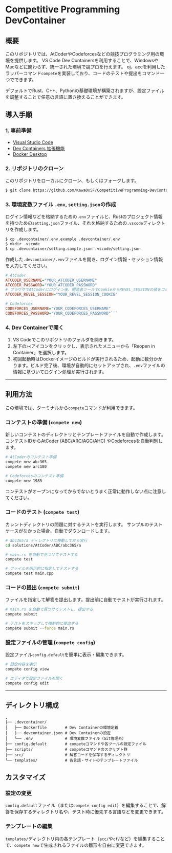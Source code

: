 
# Competitive Programming DevContainer

## 概要

このリポジトリでは、AtCoderやCodeforcesなどの競技プログラミング用の環境を提供します。
VS Code Dev Containersを利用することで、WindowsやMacなどに関わらず、統一された環境で競プロを行えます。
oj、accを利用したラッパーコマンド`compete`を実装しており、コードのテストや提出をコマンド一つでできます。

デフォルトでRust、C++、Pythonの基礎環境が構築されますが、設定ファイルを調整することで任意の言語に置き換えることができます。

## 導入手順

### 1\. 事前準備

  * [Visual Studio Code](https://code.visualstudio.com/)
  * [Dev Containers 拡張機能](https://marketplace.visualstudio.com/items?itemName=ms-vscode-remote.remote-containers)
  * [Docker Desktop](https://www.docker.com/products/docker-desktop/)

### 2\. リポジトリのクローン

このリポジトリをローカルにクローン、もしくはフォークします。

```bash
$ git clone https://github.com/Kawa0x5F/CompetitiveProgramming-DevContainer.git
```

### 3\. 環境変数ファイル `.env`, `setting.json`の作成

ログイン情報などを格納するための`.env`ファイルと、Rustのプロジェクト情報を持つための`setting.json`ファイル、それを格納するための`.vscode`ディレクトリを作成します。

```bash
$ cp .devcontainer/.env.example .devcontainer/.env
$ mkdir .vscode
$ cp .devcontainer/setting.sample.json .vscode/setting.json
```

作成した`.devcontainer/.env`ファイルを開き、ログイン情報・セッション情報を入力してください。

```ini
# AtCoder
ATCODER_USERNAME="YOUR_ATCODER_USERNAME"
ATCODER_PASSWORD="YOUR_ATCODER_PASSWORD"
# ブラウザでAtCoderにログイン後、開発者ツールでCookieからREVEL_SESSIONの値をコピー
ATCODER_REVEL_SESSION="YOUR_REVEL_SESSION_COOKIE"

# Codeforces
CODEFORCES_USERNAME="YOUR_CODEFORCES_USERNAME"
CODEFORCES_PASSWORD="YOUR_CODEFORCES_PASSWORD"```
```

### 4\. Dev Containerで開く

1.  VS Codeでこのリポジトリのフォルダを開きます。
2.  左下の`><`アイコンをクリックし、表示されたメニューから「Reopen in Container」を選択します。
3.  初回起動時はDockerイメージのビルドが実行されるため、起動に数分かかります。ビルド完了後、環境が自動的にセットアップされ、`.env`ファイルの情報に基づいてログイン処理が実行されます。

-----

## 利用方法

この環境では、ターミナルから`compete`コマンドが利用できます。

### コンテストの準備 (`compete new`)

新しいコンテストのディレクトリとテンプレートファイルを自動で作成します。コンテストIDからAtCoder (ABC/ARC/AGC/AHC) やCodeforcesを自動判別します。

```bash
# AtCoderのコンテスト準備
compete new abc365
compete new arc180

# Codeforcesのコンテスト準備
compete new 1985
```

コンテストがオープンになってからでないとうまく正常に動作しない点に注意してください。

### コードのテスト (`compete test`)

カレントディレクトリの問題に対するテストを実行します。
サンプルのテストケースがなかった場合、自動でダウンロードします。

```bash
# abc365/a ディレクトリに移動してから実行
cd solutions/AtCoder/ABC/abc365/a

# main.rs を自動で見つけてテストする
compete test

# ファイルを明示的に指定してテストする
compete test main.cpp
```

### コードの提出 (`compete submit`)

ファイルを指定して解答を提出します。提出前に自動でテストが実行されます。

```bash
# main.rs を自動で見つけてテストし、提出する
compete submit

# テストをスキップして強制的に提出する
compete submit --force main.rs
```

### 設定ファイルの管理 (`compete config`)

設定ファイル`config.default`を簡単に表示・編集できます。

```bash
# 設定内容を表示
compete config view

# エディタで設定ファイルを開く
compete config edit
```

-----

## ディレクトリ構成

```
.
├── .devcontainer/
│   ├── Dockerfile        # Dev Containerの環境定義
│   ├── devcontainer.json # Dev Containerの設定
│   └── .env              # 環境変数ファイル（Git管理外）
├── config.default        # competeコマンドや各ツールの設定ファイル
├── scripts/              # competeコマンドのスクリプト群
├── src/                  # 解答コードを保存するディレクトリ
└── templates/            # 各言語・サイトのテンプレートファイル
```

## カスタマイズ

### 設定の変更

`config.default`ファイル（または`compete config edit`）を編集することで、解答を保存するディレクトリ名や、テスト時に優先する言語などを変更できます。

### テンプレートの編集

`templates/`ディレクトリ内の各テンプレート（`acc/`や`cf/`など）を編集することで、`compete new`で生成されるファイルの雛形を自由に変更できます。
